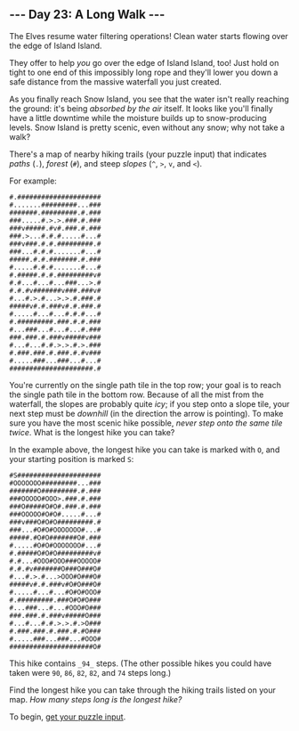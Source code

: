 ## --- Day 23: A Long Walk ---

The Elves resume water filtering operations! Clean water starts flowing over the edge of Island Island.

They offer to help  _you_  go over the edge of Island Island, too! Just hold on tight to one end of this impossibly long
rope and they'll lower you down a safe distance from the massive waterfall you just created.

As you finally reach Snow Island, you see that the water isn't really reaching the ground: it's being  _absorbed by the
air_  itself. It looks like you'll finally have a little downtime while the moisture builds up to snow-producing levels.
Snow Island is pretty scenic, even without any snow; why not take a walk?

There's a map of nearby hiking trails (your puzzle input) that indicates  _paths_  (`.`),  _forest_  (`#`), and steep
_slopes_  (`^`,  `>`,  `v`, and  `<`).

For example:

```
#.#####################
#.......#########...###
#######.#########.#.###
###.....#.>.>.###.#.###
###v#####.#v#.###.#.###
###.>...#.#.#.....#...#
###v###.#.#.#########.#
###...#.#.#.......#...#
#####.#.#.#######.#.###
#.....#.#.#.......#...#
#.#####.#.#.#########v#
#.#...#...#...###...>.#
#.#.#v#######v###.###v#
#...#.>.#...>.>.#.###.#
#####v#.#.###v#.#.###.#
#.....#...#...#.#.#...#
#.#########.###.#.#.###
#...###...#...#...#.###
###.###.#.###v#####v###
#...#...#.#.>.>.#.>.###
#.###.###.#.###.#.#v###
#.....###...###...#...#
#####################.#
```

You're currently on the single path tile in the top row; your goal is to reach the single path tile in the bottom row.
Because of all the mist from the waterfall, the slopes are probably quite  _icy_; if you step onto a slope tile, your
next step must be  _downhill_  (in the direction the arrow is pointing). To make sure you have the most scenic hike
possible,  _never step onto the same tile twice_. What is the longest hike you can take?

In the example above, the longest hike you can take is marked with  `O`, and your starting position is marked  `S`:

```
#S#####################
#OOOOOOO#########...###
#######O#########.#.###
###OOOOO#OOO>.###.#.###
###O#####O#O#.###.#.###
###OOOOO#O#O#.....#...#
###v###O#O#O#########.#
###...#O#O#OOOOOOO#...#
#####.#O#O#######O#.###
#.....#O#O#OOOOOOO#...#
#.#####O#O#O#########v#
#.#...#OOO#OOO###OOOOO#
#.#.#v#######O###O###O#
#...#.>.#...>OOO#O###O#
#####v#.#.###v#O#O###O#
#.....#...#...#O#O#OOO#
#.#########.###O#O#O###
#...###...#...#OOO#O###
###.###.#.###v#####O###
#...#...#.#.>.>.#.>O###
#.###.###.#.###.#.#O###
#.....###...###...#OOO#
#####################O#
```

This hike contains  `_94_`  steps. (The other possible hikes you could have taken were  `90`,  `86`,  `82`,  `82`,
and  `74`  steps long.)

Find the longest hike you can take through the hiking trails listed on your map.  _How many steps long is the longest
hike?_

To begin,  [get your puzzle input](https://adventofcode.com/2023/day/23/input).
